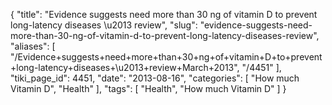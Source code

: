 {
    "title": "Evidence suggests need more than 30 ng of vitamin D to prevent long-latency diseases \u2013 review",
    "slug": "evidence-suggests-need-more-than-30-ng-of-vitamin-d-to-prevent-long-latency-diseases-review",
    "aliases": [
        "/Evidence+suggests+need+more+than+30+ng+of+vitamin+D+to+prevent+long-latency+diseases+\u2013+review+March+2013",
        "/4451"
    ],
    "tiki_page_id": 4451,
    "date": "2013-08-16",
    "categories": [
        "How much Vitamin D",
        "Health"
    ],
    "tags": [
        "Health",
        "How much Vitamin D"
    ]
}